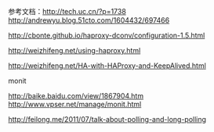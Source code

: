 参考文档：http://tech.uc.cn/?p=1738
http://andrewyu.blog.51cto.com/1604432/697466

http://cbonte.github.io/haproxy-dconv/configuration-1.5.html

http://weizhifeng.net/using-haproxy.html

http://weizhifeng.net/HA-with-HAProxy-and-KeepAlived.html

monit

http://baike.baidu.com/view/1867904.htm
http://www.vpser.net/manage/monit.html


http://feilong.me/2011/07/talk-about-polling-and-long-polling